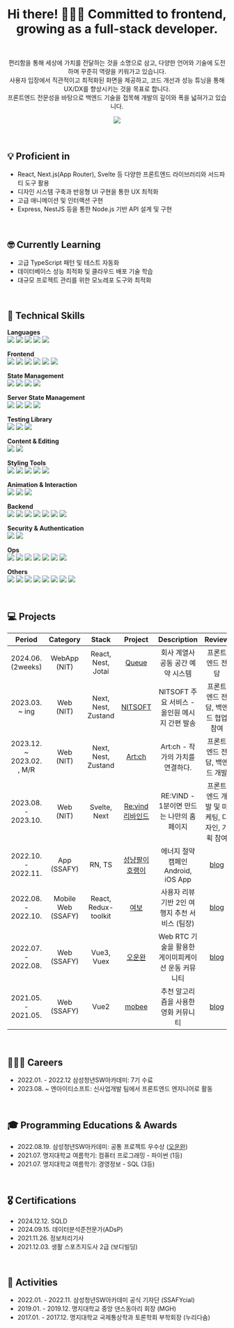 <h1 align="center">Hi there! 🙋🏻‍♀️ Committed to frontend, growing as a full-stack developer.</h1>
<br/>
<p align="center">
  편리함을 통해 세상에 가치를 전달하는 것을 소명으로 삼고, 다양한 언어와 기술에 도전하며 꾸준히 역량을 키워가고 있습니다.<br/>
  사용자 입장에서 직관적이고 최적화된 화면을 제공하고, 코드 개선과 성능 튜닝을 통해 UX/DX를 향상시키는 것을 목표로 합니다.<br/>
  프론트엔드 전문성을 바탕으로 백엔드 기술을 접목해 개발의 깊이와 폭을 넓혀가고 있습니다.<br/>

</p>

<div align="center">
<a href="https://hits.seeyoufarm.com"><img src="https://hits.seeyoufarm.com/api/count/incr/badge.svg?url=https%3A%2F%2Fgithub.com%2Fmooyah5%2Fhit-counter&count_bg=%23D3CBFF&title_bg=%234D3BFF&icon=&icon_color=%23E7E7E7&edge_flat=true"/></a>
  </div>
<br/>

</br>

## 💡 Proficient in
- React, Next.js(App Router), Svelte 등 다양한 프론트엔드 라이브러리와 서드파티 도구 활용
- 디자인 시스템 구축과 반응형 UI 구현을 통한 UX 최적화
- 고급 애니메이션 및 인터랙션 구현
- Express, NestJS 등을 통한 Node.js 기반 API 설계 및 구현
<br/>

## 🤓 Currently Learning
- 고급 TypeScript 패턴 및 테스트 자동화
- 데이터베이스 성능 최적화 및 클라우드 배포 기술 학습
- 대규모 프로젝트 관리를 위한 모노레포 도구와 최적화

<br/>

## 🔭 Technical Skills

<p align="center">

<b>Languages</b><br>
<img src="https://img.shields.io/badge/TS-3178C6?style=for-the-badge&logo=TypeScript&logoColor=white">
<img src="https://img.shields.io/badge/JS_es6-F7DF1E?style=for-the-badge&logo=JavaScript&logoColor=white">
<img src="https://img.shields.io/badge/Python-3776AB?style=for-the-badge&amp;logo=Python&amp;logoColor=white">
<img src="https://img.shields.io/badge/HTML5-E34F26?style=for-the-badge&amp;logo=HTML5&amp;logoColor=white">
<img src="https://img.shields.io/badge/CSS3-1572B6?style=for-the-badge&amp;logo=CSS3&amp;logoColor=white">

<b>Frontend</b><br>
<img src="https://img.shields.io/badge/Nextjs-000000?style=for-the-badge&amp;logo=Next.js&amp;logoColor=white">
<img src="https://img.shields.io/badge/React-61DAFB?style=for-the-badge&logo=React&logoColor=white">
<img src="https://img.shields.io/badge/ReactNative-61DAFB?style=for-the-badge&logo=React&logoColor=white">
<img src="https://img.shields.io/badge/Svelte-FF3E00?style=for-the-badge&amp;logo=Svelte&amp;logoColor=white">
<img src="https://img.shields.io/badge/Vuejs-4FC08D?style=for-the-badge&amp;logo=Vue.js&amp;logoColor=white">
<img src="https://img.shields.io/badge/Vite-646CFF?style=for-the-badge&amp;logo=Vite&amp;logoColor=white">

<b>State Management</b><br>
<img src="https://img.shields.io/badge/Zustand-585048?style=for-the-badge&logo=Zustand&logoColor=white">
<img src="https://img.shields.io/badge/Redux-764ABC?style=for-the-badge&logo=Redux&logoColor=white">
<img src="https://img.shields.io/badge/Jotai-343434?style=for-the-badge&logo=Jotai&logoColor=white">
<img src="https://img.shields.io/badge/Context--Api-000000?style=for-the-badge&logo=react">

<b>Server State Management</b><br>
<img src="https://img.shields.io/badge/-React%20Query-FF4154?style=for-the-badge&logo=react%20query&logoColor=white">
<img src="https://img.shields.io/badge/SWR-000000?style=for-the-badge&logo=SWR&logoColor=white">
<img src="https://img.shields.io/badge/Fetch%20API-4285F4?style=for-the-badge&logo=Google-Chrome&logoColor=white">
<img src="https://img.shields.io/badge/Axios-5A29E4?style=for-the-badge&logo=axios&logoColor=white">

<b>Testing Library</b><br>
<img src="https://img.shields.io/badge/Vitest-6E9F18?style=for-the-badge&amp;logo=Vitest&amp;logoColor=white">
<img src="https://img.shields.io/badge/Jest-C21325?style=for-the-badge&amp;logo=Jest&amp;logoColor=white">
<img src="https://img.shields.io/badge/Storybook-FF4785?style=for-the-badge&logo=storybook&logoColor=white">

<b>Content & Editing</b><br>
<img src="https://img.shields.io/badge/Quill-52B0E7?style=for-the-badge&logo=Quill&logoColor=white">
<img src="https://img.shields.io/badge/Toast UI-515ce6?style=for-the-badge&logo=Toast&logoColor=white">

<b>Styling Tools</b><br>
<img src="https://img.shields.io/badge/Styled--Components-DB7093?style=for-the-badge&amp;logo=styled-components&amp;logoColor=white">
<img src="https://img.shields.io/badge/Tailwindcss-06B6D4?style=for-the-badge&amp;logo=tailwindcss&amp;logoColor=white">
<img src="https://img.shields.io/badge/Bootstrap-7952B3?style=for-the-badge&amp;logo=Bootstrap&amp;logoColor=white">
<img src="https://img.shields.io/badge/-AntDesign-%230170FE?style=for-the-badge&logo=ant-design&logoColor=white">
<img src="https://img.shields.io/badge/Vuetify-1867C0?style=for-the-badge&logo=vuetify&logoColor=AEDDFF">

<b>Animation & Interaction</b><br>
<img src="https://img.shields.io/badge/GASP-88CE02?style=for-the-badge&logo=greensock&logoColor=white">
<img src="https://img.shields.io/badge/Swiper-6332F6?style=for-the-badge&logo=Swiper&logoColor=white">
<img src="https://img.shields.io/badge/Threejs-black?style=for-the-badge&logo=three.js&logoColor=white">

<b>Backend</b><br>
<img src="https://img.shields.io/badge/Nodejs-339933?style=for-the-badge&amp;logo=Node.js&amp;logoColor=white">
<img src="https://img.shields.io/badge/Express-000000?style=for-the-badge&amp;logo=Express&amp;logoColor=white" >
<img src="https://img.shields.io/badge/Nestjs-E0234E?style=for-the-badge&logo=nestjs&logoColor=white">
<img src="https://img.shields.io/badge/MySQL-4479A1?style=for-the-badge&logo=MySQL&logoColor=white">
<img src="https://img.shields.io/badge/DBeaver-382923?style=for-the-badge&logo=DBeaver&logoColor=white">
<img src="https://img.shields.io/badge/Django-092E20?style=for-the-badge&amp;logo=Django&amp;logoColor=white">
<img src="https://img.shields.io/badge/MongoDB-47A248?style=for-the-badge&logo=MongoDB&logoColor=white">

<b>Security & Authentication</b><br>
<img src="https://img.shields.io/badge/JWT-black?style=for-the-badge&logo=JSON%20web%20tokens">
<img src="https://img.shields.io/badge/OAuth 2.0-black?style=for-the-badge&logo=JSON%20web%20tokens">

<b>Ops</b><br>
<img src="https://img.shields.io/badge/VSCODE-007ACC?style=for-the-badge&amp;logo=Visual Studio Code&amp;logoColor=white">
<img src="https://img.shields.io/badge/Git-F05032?style=for-the-badge&amp;logo=Git&amp;logoColor=white">
<img src="https://img.shields.io/badge/GitHub-181717?style=for-the-badge&amp;logo=GitHub&amp;logoColor=white">
<img src="https://img.shields.io/badge/GitLab-FC6D26?style=for-the-badge&amp;logo=GitLab&amp;logoColor=white">
<img src="https://img.shields.io/badge/Docker-2496ED?style=for-the-badge&amp;logo=Docker&amp;logoColor=white" >
<img src="https://img.shields.io/badge/Cypress-17202C?style=for-the-badge&amp;logo=Cypress&amp;logoColor=white" >
<img src="https://img.shields.io/badge/Turborepo-333333?style=for-the-badge&logo=turborepo&logoColor=white">

<b>Others</b><br>
<img src="https://img.shields.io/badge/Figma-F24E1E?style=for-the-badge&amp;logo=Figma&amp;logoColor=white">
<img src="https://img.shields.io/badge/Notion-000000?style=for-the-badge&amp;logo=Notion&amp;logoColor=white">
<img src="https://img.shields.io/badge/Pnpm-%234a4a4a.svg?style=for-the-badge&logo=pnpm&logoColor=f69220">
<img src="https://img.shields.io/badge/ESLint-4B3263?style=for-the-badge&logo=eslint&logoColor=white">
<img src="https://img.shields.io/badge/Slack-4A154B?style=for-the-badge&amp;logo=slack&amp;logoColor=white" >
<img src="https://img.shields.io/badge/Jira-0052CC?style=for-the-badge&amp;logo=Jira&amp;logoColor=white">
<img src="https://img.shields.io/badge/Mattermost-0058CC?style=for-the-badge&amp;logo=Mattermost&amp;logoColor=white" >
<img src="https://img.shields.io/badge/PowerPoint-B7472A?style=for-the-badge&amp;logo=MicrosoftPowerPoint&amp;logoColor=white" >
</p>


</br>


## 💻 Projects

|      Period             | Category | Stack  |                        Project                        |                    Description                     |                         Review                         |
| :---------------: | :------: | :----: | :---------------------------------------------------: | :------------------------------------------------: | :----------------------------------------------------: |
| 2024.06. (2weeks)        | WebApp (NIT) |     React, Nest, Jotai     |[Queue](https://queue.nitsoft.co.kr)|회사 계열사 공동 공간 예약 시스템|프론트엔드 전담|
| 2023.03. ~ ing           | Web (NIT) |     Next, Nest, Zustand     |[NITSOFT](https://nitsoft.co.kr)              |NITSOFT 주요 서비스 - 올인원 메시지 간편 발송|프론트엔드 전담, 백엔드 협업 참여|
| 2023.12. ~ 2023.02. , M/R  | Web (NIT) |     Next, Nest, Zustand     | [Art:ch](https://artch.io) |Art:ch - 작가의 가치를 연결하다.|프론트엔드 전담, 백엔드 개발|
| 2023.08. - 2023.10. | Web (NIT) | Svelte, Next |           [Re:vind 리바인드](https://revind.io)|RE:VIND - 1분이면 만드는 나만의 홈페이지  |프론트엔드 개발 및 마케팅, 디자인, 기획 참여|
| 2022.10. - 2022.11. |   App (SSAFY)    | RN, TS | [성냥팔이 호랭이](https://github.com/mooyah5/horaeng) |   에너지 절약 캠페인 Android, iOS App  | [blog](https://blog.naver.com/baekhannah/223102153020) |
| 2022.08. - 2022.10. |  Mobile Web (SSAFY)    | React, Redux-toolkit  |       [여보](https://github.com/mooyah5/yeo-bo)       | 사용자 리뷰 기반 2인 여행지 추천 서비스 (팀장) | [blog](https://blog.naver.com/baekhannah/223102152862) |
| 2022.07. - 2022.08. |   Web (SSAFY)     |  Vue3, Vuex  |     [오운완](https://github.com/mooyah5/o_un_wan)     | Web RTC 기술을 활용한 게이미피케이션 운동 커뮤니티 | [blog](https://blog.naver.com/baekhannah/223102152685) |
| 2021.05. - 2021.05. |   Web (SSAFY)    |  Vue2  |       [mobee](https://github.com/mooyah5/Mobee)       |        추천 알고리즘을 사용한 영화 커뮤니티        | [blog](https://blog.naver.com/baekhannah/223102152261) |

<br />

## 👩🏻‍💻 Careers
- 2022.01. - 2022.12 삼성청년SW아카데미: 7기 수료
- 2023.08. ~ 엔아이티소프트: 신사업개발 팀에서 프론트엔드 엔지니어로 활동
<br/>

## 🎓 Programming Educations & Awards
- 2022.08.19. 삼성청년SW아카데미: 공통 프로젝트 우수상 ([오운완](https://github.com/mooyah5/o_un_wan))
- 2021.07. 명지대학교 여름학기: 컴퓨터 프로그래밍 - 파이썬 (1등)
- 2021.07. 명지대학교 여름학기: 경영정보 - SQL (3등)
<br />

## 🎖️ Certifications

- 2024.12.12. SQLD
- 2024.09.15. 데이터분석준전문가(ADsP)
- 2021.11.26. 정보처리기사
- 2021.12.03. 생활 스포츠지도사 2급 (보디빌딩)
<br />

## 🎉 Activities

- 2022.01. - 2022.11. 삼성청년SW아카데미 공식 기자단 (SSAFYcial)
- 2019.01. - 2019.12. 명지대학교 중앙 댄스동아리 회장 (MGH)
- 2017.01. - 2017.12. 명지대학교 국제통상학과 토론학회 부학회장 (누리다솜)
<br />
